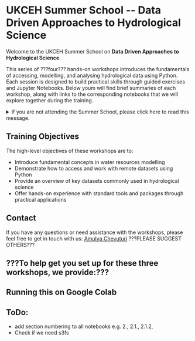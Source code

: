 # UKCEH Summer School -- Data Driven Approaches to Hydrological Science
Welcome to the UKCEH Summer School on **Data Driven Approaches to Hydrological Science**. 

This series of ???four??? hands-on workshops introduces the fundamentals of accessing, modelling, and analysing hydrological data using Python. Each session is designed to build practical skills through guided exercises and Jupyter Notebooks. Below youm will find brief summaries of each workshop, along with links to the corresponding notebooks that we will explore together during the training.

<details>
    <summary>If you are not attending the Summer School, please click here to read this message.</summary>
These notebooks were developed for the UKCEH Summer School and are intended to be used interactively during the training sessions. The materials are designed to be run on [Google Colab](https://colab.google/), which allows you to get started quickly without any local setup.
  
However, you're very welcome to explore the notebooks at your own pace and on a different platform of your choice, as long as the required packages are installed correctly. If you would like help setting up the environment on your local machine or another platform, we are happy to provide support.
</details>

## Training Objectives
The high-level objectives of these workshops are to:
- Introduce fundamental concepts in water resources modelling
- Demonstrate how to access and work with remote datasets using Python
- Provide an overview of key datasets commonly used in hydrological science
- Offer hands-on experience with standard tools and packages through practical applications

## Contact
If you have any questions or need assistance with the workshops, please feel free to get in touch with us:
[Amulya Chevuturi](mailto:amuche@ceh.ac.uk)
???PLEASE SUGGEST OTHERS???

## ???To help get you set up for these three workshops, we provide:???

## Running this on Google Colab
## ToDo:
- add section numbering to all notebooks e.g. 2., 2.1., 2.1.2,
- Check if we need s3fs
